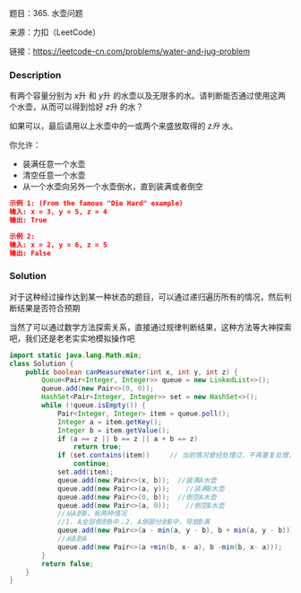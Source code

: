 题目：365. 水壶问题

来源：力扣（LeetCode）

链接：https://leetcode-cn.com/problems/water-and-jug-problem



### Description

有两个容量分别为 *x*升 和 *y*升 的水壶以及无限多的水。请判断能否通过使用这两个水壶，从而可以得到恰好 *z*升 的水？

如果可以，最后请用以上水壶中的一或两个来盛放取得的 *z升* 水。

你允许：

- 装满任意一个水壶
- 清空任意一个水壶
- 从一个水壶向另外一个水壶倒水，直到装满或者倒空

```json
示例 1: (From the famous "Die Hard" example)
输入: x = 3, y = 5, z = 4
输出: True

示例 2:
输入: x = 2, y = 6, z = 5
输出: False
```

### Solution

对于这种经过操作达到某一种状态的题目，可以通过递归遍历所有的情况，然后判断结果是否符合预期

当然了可以通过数学方法探索关系，直接通过规律判断结果，这种方法等大神探索吧，我们还是老老实实地模拟操作吧

```java
import static java.lang.Math.min;
class Solution {
    public boolean canMeasureWater(int x, int y, int z) {
        Queue<Pair<Integer, Integer>> queue = new LinkedList<>();
        queue.add(new Pair<>(0, 0));
        HashSet<Pair<Integer, Integer>> set = new HashSet<>();
        while (!queue.isEmpty()) {
            Pair<Integer, Integer> item = queue.poll();
            Integer a = item.getKey();
            Integer b = item.getValue();
            if (a == z || b == z || a + b == z)
                return true;
            if (set.contains(item))		// 当前情况曾经处理过，不再重复处理，剪枝掉
                continue;
            set.add(item);
            queue.add(new Pair<>(x, b));  //装满A水壶
            queue.add(new Pair<>(a, y));    //装满B水壶
            queue.add(new Pair<>(0, b));  //倒空A水壶
            queue.add(new Pair<>(a, 0));    //倒空B水壶
            //从A到B，有两种情况
            //1. A全部倒到B中；2. A倒部分到B中，导致B满
            queue.add(new Pair<>(a - min(a, y - b), b + min(a, y - b))); 
            //从B到A
            queue.add(new Pair<>(a +min(b, x- a), b -min(b, x- a)));  
        }
        return false;
    }
}
```

